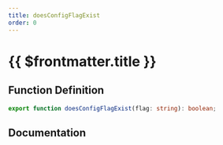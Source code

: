 ```yaml
---
title: doesConfigFlagExist
order: 0
---
```


# {{ $frontmatter.title }}

## Function Definition

```ts
export function doesConfigFlagExist(flag: string): boolean;
```

## Documentation

<!--@include: ./parts/doesConfigFlagExist.md-->
